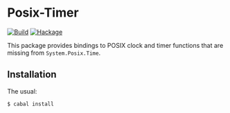 Posix-Timer
===========

[![Build](https://github.com/mvv/posix-timer/actions/workflows/ci.yml/badge.svg)](https://github.com/mvv/posix-timer/actions/workflows/ci.yml) [![Hackage](https://img.shields.io/hackage/v/posix-timer.svg)](http://hackage.haskell.org/package/posix-timer)

This package provides bindings to POSIX clock and timer functions
that are missing from `System.Posix.Time`.

Installation
------------
The usual:

	$ cabal install


